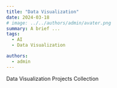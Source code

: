 ```yaml
---
title: "Data Visualization"
date: 2024-03-18
# image: ../../authors/admin/avater.png
summary: A brief ...
tags: 
  - AI
  - Data Visualization

authors:
  - admin
---
```


Data Visualization Projects Collection
